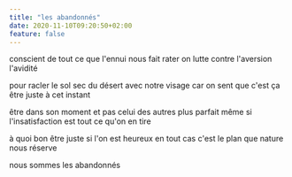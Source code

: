 ```yaml
---
title: "les abandonnés"
date: 2020-11-10T09:20:50+02:00
feature: false
---
```


conscient de tout ce que l'ennui nous fait rater
on lutte contre l'aversion l'avidité

pour racler le sol sec du désert avec notre visage
car on sent que c'est ça être juste à cet instant

être dans son moment et pas celui des autres plus parfait
même si l'insatisfaction est tout ce qu'on en tire

à quoi bon être juste si l'on est heureux
en tout cas c'est le plan que nature nous réserve

nous sommes les abandonnés
